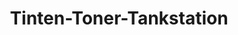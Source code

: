 ---
title: "Tinten-Toner-Tankstation"
url: /limbach-oberfrohna/tinten-toner-tankstation/
shop: Haushaltsartikel
---